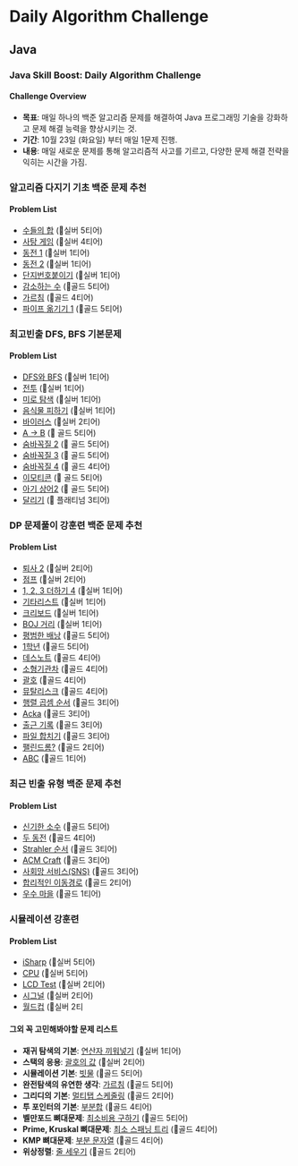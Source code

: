 # Daily Algorithm Challenge

## Java

### Java Skill Boost: Daily Algorithm Challenge 

#### Challenge Overview
- **목표**: 매일 하나의 백준 알고리즘 문제를 해결하여 Java 프로그래밍 기술을 강화하고 문제 해결 능력을 향상시키는 것.
- **기간**: 10월 23일 (화요일) 부터 매일 1문제 진행.
- **내용**: 매일 새로운 문제를 통해 알고리즘적 사고를 기르고, 다양한 문제 해결 전략을 익히는 시간을 가짐.

### 알고리즘 다지기 기초 백준 문제 추천
#### Problem List
- [수들의 합](https://www.acmicpc.net/problem/1789) (🥈실버 5티어)
- [사탕 게임](https://www.acmicpc.net/problem/3085) (🥈실버 4티어)
- [동전 1](https://www.acmicpc.net/problem/2293) (🥈실버 1티어)
- [동전 2](https://www.acmicpc.net/problem/2294) (🥈실버 1티어)
- [단지번호붙이기](https://www.acmicpc.net/problem/2667) (🥈실버 1티어)
- [감소하는 수](https://www.acmicpc.net/problem/1038) (🥇골드 5티어)
- [가르침](https://www.acmicpc.net/problem/1062) (🥇골드 4티어)
- [파이프 옮기기 1](https://www.acmicpc.net/problem/17070) (🥇골드 5티어)


### 최고빈출 DFS, BFS 기본문제

#### Problem List
- [DFS와 BFS](https://www.acmicpc.net/problem/1260) (🥈실버 1티어)
- [전투](https://www.acmicpc.net/problem/1303) (🥈실버 1티어)
- [미로 탐색](https://www.acmicpc.net/problem/2178) (🥈실버 1티어)
- [음식물 피하기](https://www.acmicpc.net/problem/1743) (🥈실버 1티어)
- [바이러스](https://www.acmicpc.net/problem/2606) (🥈실버 2티어)
- [A → B](https://www.acmicpc.net/problem/16953) (🥇 골드 5티어)
- [숨바꼭질 2](https://www.acmicpc.net/problem/12851) (🥇 골드 5티어)
- [숨바꼭질 3](https://www.acmicpc.net/problem/13549) (🥇 골드 5티어)
- [숨바꼭질 4](https://www.acmicpc.net/problem/13913) (🥇 골드 4티어)
- [이모티콘](https://www.acmicpc.net/problem/14226) (🥇 골드 5티어)
- [아기 상어2](https://www.acmicpc.net/problem/17086) (🥇 골드 5티어)
- [달리기](https://www.acmicpc.net/problem/2517) (🏅 플래티넘 3티어)

### DP 문제풀이 강훈련 백준 문제 추천

#### Problem List
- [퇴사 2](https://www.acmicpc.net/problem/15486) (🥈실버 2티어)
- [점프](https://www.acmicpc.net/problem/1617) (🥈실버 2티어)
- [1, 2, 3 더하기 4](https://www.acmicpc.net/problem/15988) (🥈실버 1티어)
- [기타리스트](https://www.acmicpc.net/problem/1496) (🥈실버 1티어)
- [크리보드](https://www.acmicpc.net/problem/14645) (🥈실버 1티어)
- [BOJ 거리](https://www.acmicpc.net/problem/11265) (🥈실버 1티어)
- [평범한 배낭](https://www.acmicpc.net/problem/12865) (🥇골드 5티어)
- [1학년](https://www.acmicpc.net/problem/5557) (🥇골드 5티어)
- [데스노트](https://www.acmicpc.net/problem/18930) (🥇골드 4티어)
- [소형기관차](https://www.acmicpc.net/problem/1493) (🥇골드 4티어)
- [괄호](https://www.acmicpc.net/problem/9012) (🥇골드 4티어)
- [뮤탈리스크](https://www.acmicpc.net/problem/16505) (🥇골드 4티어)
- [행렬 곱셈 순서](https://www.acmicpc.net/problem/11049) (🥇골드 3티어)
- [Acka](https://www.acmicpc.net/problem/14576) (🥇골드 3티어)
- [출근 기록](https://www.acmicpc.net/problem/18224) (🥇골드 3티어)
- [파일 합치기](https://www.acmicpc.net/problem/11066) (🥇골드 3티어)
- [팰린드롬?](https://www.acmicpc.net/problem/10942) (🥇골드 2티어)
- [ABC](https://www.acmicpc.net/problem/15831) (🥇골드 1티어)

### 최근 빈출 유형 백준 문제 추천

#### Problem List
- [신기한 소수](https://www.acmicpc.net/problem/2023) (🥇골드 5티어)
- [두 동전](https://www.acmicpc.net/problem/15961) (🥇골드 4티어)
- [Strahler 순서](https://www.acmicpc.net/problem/13863) (🥇골드 3티어)
- [ACM Craft](https://www.acmicpc.net/problem/1005) (🥇골드 3티어)
- [사회망 서비스(SNS)](https://www.acmicpc.net/problem/16070) (🥇골드 3티어)
- [합리적인 이동경로](https://www.acmicpc.net/problem/14925) (🥇골드 2티어)
- [우수 마을](https://www.acmicpc.net/problem/1967) (🥇골드 1티어)

### 시뮬레이션 강훈련

#### Problem List
- [iSharp](https://www.acmicpc.net/problem/13170) (🥈실버 5티어)
- [CPU](https://www.acmicpc.net/problem/1149) (🥈실버 5티어)
- [LCD Test](https://www.acmicpc.net/problem/19546) (🥈실버 2티어)
- [시그널](https://www.acmicpc.net/problem/1262) (🥈실버 2티어)
- [월드컵](https://www.acmicpc.net/problem/20449) (🥈실버 2티



#### 그외 꼭 고민해봐야할 문제 리스트 
  - **재귀 탐색의 기본**: [연산자 끼워넣기](https://www.acmicpc.net/problem/14888) (🥈실버 1티어)
  - **스택의 응용**: [괄호의 값](https://www.acmicpc.net/problem/2504) (🥈실버 2티어)
  - **시뮬레이션 기본**: [빗물](https://www.acmicpc.net/problem/14719) (🥇골드 5티어)
  - **완전탐색의 유연한 생각**: [가르침](https://www.acmicpc.net/problem/1062) (🥇골드 5티어)
  - **그리디의 기본**: [멀티탭 스케줄링](https://www.acmicpc.net/problem/1700) (🥇골드 2티어)
  - **투 포인터의 기본**: [부분합](https://www.acmicpc.net/problem/1806) (🥇골드 4티어)
  - **벨만포드 뼈대문제**: [최소비용 구하기](https://www.acmicpc.net/problem/11657) (🥇골드 5티어)
  - **Prime, Kruskal 뼈대문제**: [최소 스패닝 트리](https://www.acmicpc.net/problem/1197) (🥇골드 4티어)
  - **KMP 뼈대문제**: [부분 문자열](https://www.acmicpc.net/problem/1786) (🥇골드 4티어)
  - **위상정렬**: [줄 세우기](https://www.acmicpc.net/problem/2252) (🥇골드 2티어)
